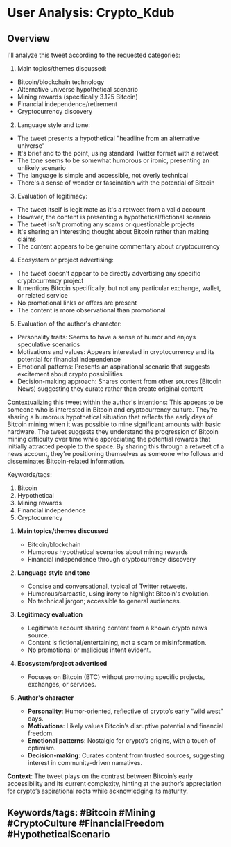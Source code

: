 # User Analysis: Crypto_Kdub

## Overview

<think>
I'll analyze this tweet according to the requested categories:

1. Main topics/themes discussed:
- Bitcoin/blockchain technology
- Alternative universe hypothetical scenario
- Mining rewards (specifically 3.125 Bitcoin)
- Financial independence/retirement
- Cryptocurrency discovery

2. Language style and tone:
- The tweet presents a hypothetical "headline from an alternative universe"
- It's brief and to the point, using standard Twitter format with a retweet
- The tone seems to be somewhat humorous or ironic, presenting an unlikely scenario
- The language is simple and accessible, not overly technical
- There's a sense of wonder or fascination with the potential of Bitcoin

3. Evaluation of legitimacy:
- The tweet itself is legitimate as it's a retweet from a valid account
- However, the content is presenting a hypothetical/fictional scenario
- The tweet isn't promoting any scams or questionable projects
- It's sharing an interesting thought about Bitcoin rather than making claims
- The content appears to be genuine commentary about cryptocurrency

4. Ecosystem or project advertising:
- The tweet doesn't appear to be directly advertising any specific cryptocurrency project
- It mentions Bitcoin specifically, but not any particular exchange, wallet, or related service
- No promotional links or offers are present
- The content is more observational than promotional

5. Evaluation of the author's character:
- Personality traits: Seems to have a sense of humor and enjoys speculative scenarios
- Motivations and values: Appears interested in cryptocurrency and its potential for financial independence
- Emotional patterns: Presents an aspirational scenario that suggests excitement about crypto possibilities
- Decision-making approach: Shares content from other sources (Bitcoin News) suggesting they curate rather than create original content

Contextualizing this tweet within the author's intentions:
This appears to be someone who is interested in Bitcoin and cryptocurrency culture. They're sharing a humorous hypothetical situation that reflects the early days of Bitcoin mining when it was possible to mine significant amounts with basic hardware. The tweet suggests they understand the progression of Bitcoin mining difficulty over time while appreciating the potential rewards that initially attracted people to the space. By sharing this through a retweet of a news account, they're positioning themselves as someone who follows and disseminates Bitcoin-related information.

Keywords/tags:
1. Bitcoin
2. Hypothetical
3. Mining rewards
4. Financial independence
5. Cryptocurrency
</think>

1. **Main topics/themes discussed**  
   - Bitcoin/blockchain  
   - Humorous hypothetical scenarios about mining rewards  
   - Financial independence through cryptocurrency discovery  

2. **Language style and tone**  
   - Concise and conversational, typical of Twitter retweets.  
   - Humorous/sarcastic, using irony to highlight Bitcoin's evolution.  
   - No technical jargon; accessible to general audiences.  

3. **Legitimacy evaluation**  
   - Legitimate account sharing content from a known crypto news source.  
   - Content is fictional/entertaining, not a scam or misinformation.  
   - No promotional or malicious intent evident.  

4. **Ecosystem/project advertised**  
   - Focuses on Bitcoin (BTC) without promoting specific projects, exchanges, or services.  

5. **Author's character**  
   - **Personality**: Humor-oriented, reflective of crypto’s early “wild west” days.  
   - **Motivations**: Likely values Bitcoin’s disruptive potential and financial freedom.  
   - **Emotional patterns**: Nostalgic for crypto’s origins, with a touch of optimism.  
   - **Decision-making**: Curates content from trusted sources, suggesting interest in community-driven narratives.  

**Context**: The tweet plays on the contrast between Bitcoin’s early accessibility and its current complexity, hinting at the author’s appreciation for crypto’s aspirational roots while acknowledging its maturity.  

**Keywords/tags**: #Bitcoin #Mining #CryptoCulture #FinancialFreedom #HypotheticalScenario
---
